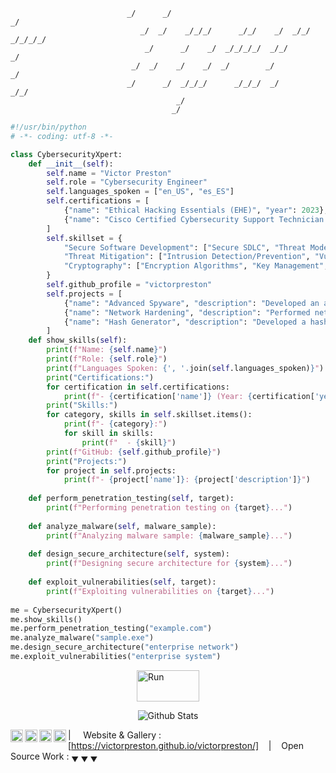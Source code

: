                               _/      _/                                  _/      
                                 _/  _/    _/_/_/      _/_/    _/  _/_/  _/_/_/_/   
                                  _/      _/    _/  _/_/_/_/  _/_/        _/        
                               _/  _/    _/    _/  _/        _/          _/         
                              _/      _/  _/_/_/      _/_/_/  _/            _/_/      
                                         _/                                           
                                        _/                                         






                                                                       


```python
#!/usr/bin/python
# -*- coding: utf-8 -*-

class CybersecurityXpert:
    def __init__(self):
        self.name = "Victor Preston"
        self.role = "Cybersecurity Engineer"
        self.languages_spoken = ["en_US", "es_ES"]
        self.certifications = [
            {"name": "Ethical Hacking Essentials (EHE)", "year": 2023},
            {"name": "Cisco Certified Cybersecurity Support Technician (CCST)", "year": 2023},
        ]
        self.skillset = {
            "Secure Software Development": ["Secure SDLC", "Threat Modeling", "Code Review"],
            "Threat Mitigation": ["Intrusion Detection/Prevention", "Vulnerability Assessment", "Incident Response"],
            "Cryptography": ["Encryption Algorithms", "Key Management", "Digital Signatures"]
        }
        self.github_profile = "victorpreston"
        self.projects = [
            {"name": "Advanced Spyware", "description": "Developed an advanced keylogger"},
            {"name": "Network Hardening", "description": "Performed network hardening to enhance security posture"},
            {"name": "Hash Generator", "description": "Developed a hashing generator"}
        ]    
    def show_skills(self):
        print(f"Name: {self.name}")
        print(f"Role: {self.role}")
        print(f"Languages Spoken: {', '.join(self.languages_spoken)}")
        print("Certifications:")
        for certification in self.certifications:
            print(f"- {certification['name']} (Year: {certification['year']})")
        print("Skills:")
        for category, skills in self.skillset.items():
            print(f"- {category}:")
            for skill in skills:
                print(f"  - {skill}")
        print(f"GitHub: {self.github_profile}")
        print("Projects:")
        for project in self.projects:
            print(f"- {project['name']}: {project['description']}")
        
    def perform_penetration_testing(self, target):
        print(f"Performing penetration testing on {target}...")
        
    def analyze_malware(self, malware_sample):
        print(f"Analyzing malware sample: {malware_sample}...")
     
    def design_secure_architecture(self, system):
        print(f"Designing secure architecture for {system}...")
        
    def exploit_vulnerabilities(self, target):
        print(f"Exploiting vulnerabilities on {target}...")
        
me = CybersecurityXpert()
me.show_skills()
me.perform_penetration_testing("example.com")
me.analyze_malware("sample.exe")
me.design_secure_architecture("enterprise network")
me.exploit_vulnerabilities("enterprise system")

```
<div style="display: flex; justify-content: center; align-items: center;">
  <a href="https://victorpreston.github.io/run/" target="_blank" rel="noopener">
    <img src="https://img.shields.io/badge/Run-▶-blue" alt="Run" style="width: 100px; height: 50px;">
  </a>
</div>

<p align="center">
        <img src="https://raw.githubusercontent.com/mayhemantt/mayhemantt/Update/svg/Bottom.svg" alt="Github Stats" />
</p>        

<a href="https://twitter.com/vpreston254">
  <img align="left" alt="Preston's' Twitter" width="20px" src="https://simpleicons.now.sh/twitter/495f7e" />
</a>
<a href="https://www.facebook.com/victor.preston.925?_rdc=1&_rdr">
  <img align="left" alt="Preston's Facebook" width="20px" src="https://simpleicons.now.sh/facebook/495f7e" />
</a>
<a href="https://www.linkedin.com/in/victor-preston-273054253/">
  <img align="left" alt="Preston's' LinkedIn" width="20px" src="https://simpleicons.now.sh/linkedin/495f7e" />
</a>
<a href="https://codepen.io/victorpreston">
  <img align="left" alt="Preston's Codepen" width="20px" src="https://simpleicons.now.sh/codepen/495f7e" />
</a>

| &nbsp;&nbsp;&nbsp; Website & Gallery : [https://victorpreston.github.io/victorpreston/] &nbsp;&nbsp;&nbsp;|&nbsp;&nbsp;&nbsp; Open Source Work : <sub>&#9660; &#9660; &#9660;</sub>


